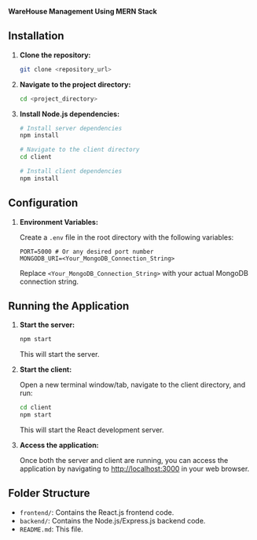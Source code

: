 **WareHouse Management Using MERN Stack**
## Installation

1. **Clone the repository:**

    ```bash
    git clone <repository_url>
    ```

2. **Navigate to the project directory:**

    ```bash
    cd <project_directory>
    ```

3. **Install Node.js dependencies:**

    ```bash
    # Install server dependencies
    npm install
    
    # Navigate to the client directory
    cd client
    
    # Install client dependencies
    npm install
    ```

## Configuration

1. **Environment Variables:**

    Create a `.env` file in the root directory with the following variables:

    ```plaintext
    PORT=5000 # Or any desired port number
    MONGODB_URI=<Your_MongoDB_Connection_String>
    ```

    Replace `<Your_MongoDB_Connection_String>` with your actual MongoDB connection string.

## Running the Application

1. **Start the server:**

    ```bash
    npm start
    ```

    This will start the server.

2. **Start the client:**

    Open a new terminal window/tab, navigate to the client directory, and run:

    ```bash
    cd client
    npm start
    ```

    This will start the React development server.

3. **Access the application:**

    Once both the server and client are running, you can access the application by navigating to [http://localhost:3000](http://localhost:3000) in your web browser.

## Folder Structure

- `frontend/`: Contains the React.js frontend code.
- `backend/`: Contains the Node.js/Express.js backend code.
- `README.md`: This file.
